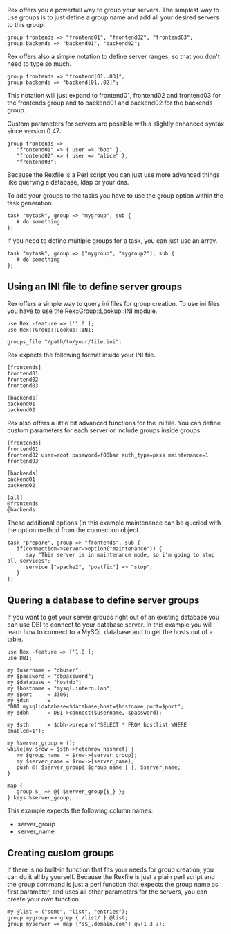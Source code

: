 Rex offers you a powerfull way to group your servers. The simplest way to use groups is to just define a group name and add all your desired servers to this group.

    group frontends => "frontend01", "frontend02", "frontend03";
    group backends => "backend01", "backend02";

Rex offers also a simple notation to define server ranges, so that you don't need to type so much.

    group frontends => "frontend[01..03]";
    group backends => "backend[01..02]";

This notation will just expand to frontend01, frontend02 and frontend03 for the frontends group and to backend01 and backend02 for the backends group.

Custom parameters for servers are possible with a slightly enhanced syntax since version 0.47:

    group frontends =>
       "frontend01" => { user => "bob" },
       "frontend02" => { user => "alice" },
       "frontend03";

Because the Rexfile is a Perl script you can just use more advanced things like querying a database, ldap or your dns.

To add your groups to the tasks you have to use the group option within the task generation.

    task "mytask", group => "mygroup", sub {
       # do something
    };

If you need to define multiple groups for a task, you can just use an array.

    task "mytask", group => ["mygroup", "mygroup2"], sub {
       # do something
    };

## Using an INI file to define server groups

Rex offers a simple way to query ini files for group creation. To use ini files you have to use the Rex::Group::Lookup::INI module.

    use Rex -feature => ['1.0'];
    use Rex::Group::Lookup::INI;

    groups_file "/path/to/your/file.ini";

Rex expects the following format inside your INI file.

    [frontends]
    frontend01
    frontend02
    frontend03

    [backends]
    backend01
    backend02

Rex also offers a little bit advanced functions for the ini file. You can define custom parameters for each server or include groups inside groups.

    [frontends]
    frontend01
    frontend02 user=root password=f00bar auth_type=pass maintenance=1
    frontend03

    [backends]
    backend01
    backend02

    [all]
    @frontends
    @backends

These additional options (in this example maintenance can be queried with the option method from the connection object.

    task "prepare", group => "frontends", sub {
       if(connection->server->option("maintenance")) {
          say "This server is in maintenance mode, so i'm going to stop all services";
          service ["apache2", "postfix"] => "stop";
       }
    };

## Quering a database to define server groups

If you want to get your server groups right out of an existing database you can use DBI to connect to your database server. In this example you will learn how to connect to a MySQL database and to get the hosts out of a table.

    use Rex -feature => ['1.0'];
    use DBI;

    my $username = "dbuser";
    my $password = "dbpassword";
    my $database = "hostdb";
    my $hostname = "mysql.intern.lan";
    my $port     = 3306;
    my $dsn      = "DBI:mysql:database=$database;host=$hostname;port=$port";
    my $dbh      = DBI->connect($username, $password);

    my $sth      = $dbh->prepare("SELECT * FROM hostlist WHERE enabled=1");

    my %server_group = ();
    while(my $row = $sth->fetchrow_hashref) {
       my $group_name  = $row->{server_group};
       my $server_name = $row->{server_name};
       push @{ $server_group{ $group_name } }, $server_name;
    }

    map {
       group $_ => @{ $server_group{$_} };
    } keys %server_group;

This example expects the following column names:

-   server\_group
-   server\_name

## Creating custom groups

If there is no built-in function that fits your needs for group creation, you can do it all by yourself. Because the Rexfile is just a plain perl script and the group command is just a perl function that expects the group name as first parameter, and uses all other parameters for the servers, you can create your own function.

    my @list = ("some", "list", "entries");
    group mygroup => grep { /list/ } @list;
    group myserver => map {"s$_.domain.com"} qw(1 3 7);

 

 
